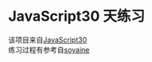# JavaScript30 天练习

该项目来自[JavaScript30](https://javascript30.com/)  
练习过程有参考自[soyaine](https://github.com/soyaine/JavaScript30)
